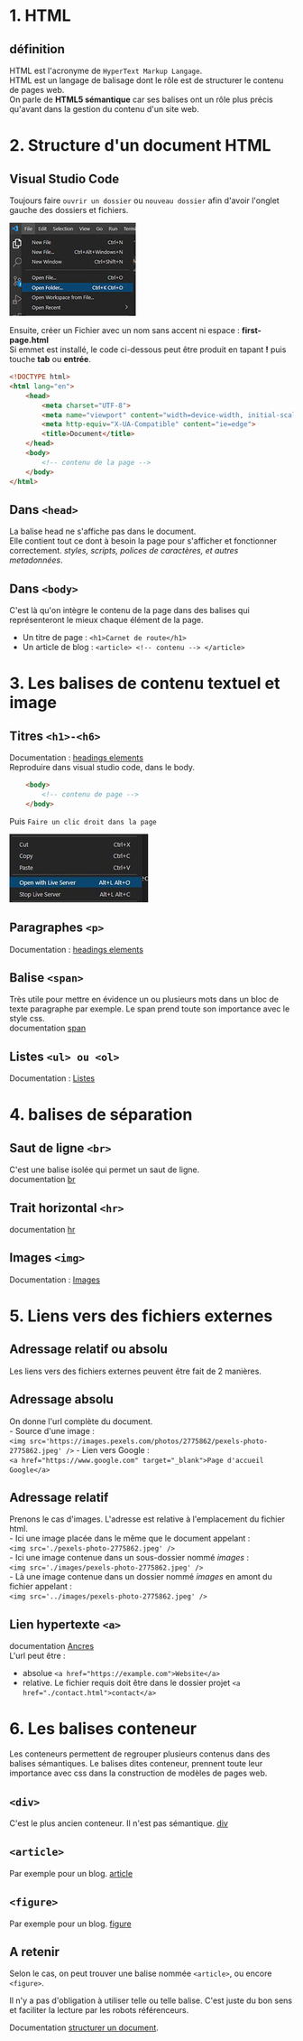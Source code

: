 
# 1. HTML 
## définition
HTML est l'acronyme de `HyperText Markup Langage`.   
HTML est un langage de balisage dont le rôle est de structurer le contenu de pages web.   
On parle de __HTML5 sémantique__ car ses balises ont un rôle plus précis qu'avant dans la gestion du contenu d'un site web.


# 2. Structure d'un document HTML

## Visual Studio Code

Toujours faire `ouvrir un dossier` ou `nouveau dossier` afin d'avoir l'onglet gauche des dossiers et fichiers.  

![](./captures/open-folder.jpg)

Ensuite, créer un Fichier avec un nom sans accent ni espace : __first-page.html__    
Si emmet est installé, le code ci-dessous peut être produit en tapant __!__ puis touche __tab__ ou __entrée__.
```html
<!DOCTYPE html>
<html lang="en">
    <head>
        <meta charset="UTF-8">
        <meta name="viewport" content="width=device-width, initial-scale=1.0">
        <meta http-equiv="X-UA-Compatible" content="ie=edge">
        <title>Document</title>
    </head>
    <body>
        <!-- contenu de la page -->
    </body>
</html>
```
## Dans `<head>`
La balise head ne s'affiche pas dans le document.  
Elle contient tout ce dont à besoin la page pour s'afficher et fonctionner correctement.    _styles, scripts, polices de caractères, et autres metadonnées_. 
## Dans `<body>`
C'est là qu'on intègre le contenu de la page dans des balises qui représenteront le mieux chaque élément de la page.  
* Un titre de page : `<h1>Carnet de route</h1>`
* Un article de blog :  `<article> <!-- contenu --> </article>`  


# 3. Les balises de contenu textuel et image
 

## Titres `<h1>-<h6> `
Documentation : [headings elements](https://developer.mozilla.org/fr/docs/Web/HTML/Element/Heading_Elements)  
Reproduire dans visual studio code, dans le body.
```html
    <body>
        <!-- contenu de page -->
    </body>
```
Puis `Faire un clic droit dans la page`  

![](./captures/open-live.jpg)


## Paragraphes `<p>`
Documentation : [headings elements](https://developer.mozilla.org/fr/docs/Web/HTML/Element/p)
## Balise `<span>`
Très utile pour mettre en évidence un ou plusieurs mots dans un bloc de texte paragraphe par exemple.
Le span prend toute son importance avec le style css.  
documentation [span](https://developer.mozilla.org/fr/docs/Web/HTML/Element/span)
## Listes `<ul> ou <ol>`
Documentation : [Listes](https://developer.mozilla.org/fr/docs/Web/HTML/Element/ul)
# 4. balises de séparation
## Saut de ligne `<br>` 
C'est une balise isolée qui permet un saut de ligne.    
documentation [br](https://developer.mozilla.org/fr/docs/Web/HTML/Element/br)    
## Trait horizontal `<hr>` 
documentation [hr](https://developer.mozilla.org/fr/docs/Web/HTML/Element/hr) 

## Images `<img>`
Documentation : [Images](https://developer.mozilla.org/fr/docs/Web/HTML/Element/Img)


# 5. Liens vers des fichiers externes
## Adressage relatif ou absolu
Les liens vers des fichiers externes peuvent être fait de 2 manières.  
## Adressage absolu
On donne l'url complète du document.  
    - Source d'une image :  
    `<img src='https://images.pexels.com/photos/2775862/pexels-photo-2775862.jpeg' />`
    - Lien vers Google :   
    `<a href="https://www.google.com" target="_blank">Page d'accueil Google</a>`    
## Adressage relatif 
Prenons le cas d'images. L'adresse est relative à l'emplacement du fichier html.  
    - Ici une image placée dans le même que le document appelant :  
    `<img src='./pexels-photo-2775862.jpeg' />`     
    - Ici une image contenue dans un sous-dossier nommé _images_ :  
    `<img src='./images/pexels-photo-2775862.jpeg' />`  
    - Là une image contenue dans un dossier nommé _images_ en amont du fichier appelant :  
    `<img src='../images/pexels-photo-2775862.jpeg' />`  
## Lien hypertexte `<a>` 
documentation [Ancres](https://developer.mozilla.org/fr/docs/Web/HTML/Element/a)  
L'url peut être  : 
- absolue `<a href="https://example.com">Website</a>`
- relative. Le fichier requis doit être dans le dossier projet `<a href="./contact.html">contact</a>`



# 6. Les balises conteneur
Les conteneurs permettent de regrouper plusieurs contenus dans des balises sémantiques.
Le balises dites conteneur, prennent toute leur importance avec css dans la construction de modèles de pages web. 
## `<div>`
C'est le plus ancien conteneur. Il n'est pas sémantique. [div](https://developer.mozilla.org/fr/docs/Web/HTML/Element/div) 
## `<article>`
Par exemple pour un blog. [article](https://developer.mozilla.org/fr/docs/Web/HTML/Element/article) 
## `<figure>`
Par exemple pour un blog. [figure](https://developer.mozilla.org/fr/docs/Web/HTML/Element/figure) 
## A retenir
Selon le cas, on peut trouver une balise nommée `<article>`, ou encore `<figure>`.

Il n'y a pas d'obligation à utiliser telle ou telle balise. C'est juste du bon sens et faciliter la lecture par les robots référenceurs.

Documentation [structurer un document](https://developer.mozilla.org/fr/docs/Learn/HTML/Introduction_to_HTML/Document_and_website_structure).  

